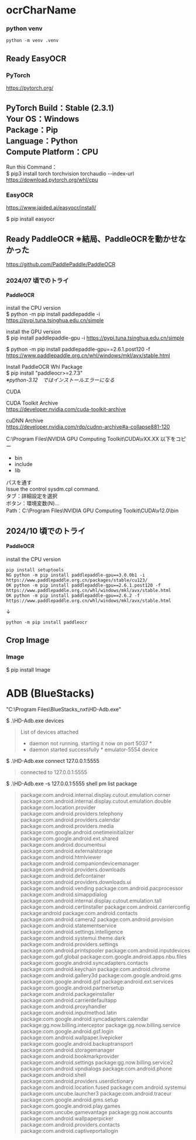 # ocrCharName
### python venv
```
python -m venv .venv
```

## Ready EasyOCR

### PyTorch

https://pytorch.org/

PyTorch Build：Stable (2.3.1)  
Your OS：Windows  
Package：Pip  
Language：Python  
Compute Platform：CPU  
---
Run this Command：  
$ pip3 install torch torchvision torchaudio --index-url https://download.pytorch.org/whl/cpu

### EasyOCR

https://www.jaided.ai/easyocr/install/

$ pip install easyocr

## Ready PaddleOCR ※結局、PaddleOCRを動かせなかった
https://github.com/PaddlePaddle/PaddleOCR

### 2024/07 頃でのトライ
#### PaddleOCR
install the CPU version  
$ python -m pip install paddlepaddle -i https://pypi.tuna.tsinghua.edu.cn/simple

install the GPU version  
$ pip install paddlepaddle-gpu -i https://pypi.tuna.tsinghua.edu.cn/simple

$ python -m pip install paddlepaddle-gpu==2.6.1.post120 -f https://www.paddlepaddle.org.cn/whl/windows/mkl/avx/stable.html

Install PaddleOCR Whl Package  
$ pip install "paddleocr>=2.7.3"  
 _※python-3.12　ではインストールエラーになる_


CUDA

CUDA Toolkit Archive  
https://developer.nvidia.com/cuda-toolkit-archive

cuDNN Archive  
https://developer.nvidia.com/rdp/cudnn-archive#a-collapse881-120

C:\Program Files\NVIDIA GPU Computing Toolkit\CUDA\vXX.XX
以下をコピー
- bin
- include
- lib

パスを通す  
Issue the control sysdm.cpl command.  
タブ：詳細設定を選択  
ボタン：環境変数(N)...  
Path：C:\Program Files\NVIDIA GPU Computing Toolkit\CUDA\v12.0\bin  

## 2024/10 頃でのトライ
#### PaddleOCR
install the CPU version 
```
pip install setuptools
NG python -m pip install paddlepaddle-gpu==3.0.0b1 -i https://www.paddlepaddle.org.cn/packages/stable/cu123/
OK python -m pip install paddlepaddle-gpu==2.6.1.post120 -f https://www.paddlepaddle.org.cn/whl/windows/mkl/avx/stable.html
OK python -m pip install paddlepaddle-gpu==2.6.2 -f https://www.paddlepaddle.org.cn/whl/windows/mkl/avx/stable.html
```
↓
```
python -m pip install paddleocr
```


## Crop Image
### Image

$ pip install Image

# ADB (BlueStacks)
"C:\Program Files\BlueStacks_nxt\HD-Adb.exe"

$ .\HD-Adb.exe devices  
> List of devices attached
> * daemon not running. starting it now on port 5037 *
> * daemon started successfully *
> emulator-5554   device

$ .\HD-Adb.exe connect 127.0.0.1:5555
> connected to 127.0.0.1:5555

$ .\HD-Adb.exe -s 127.0.0.1:5555 shell pm list package
> package:com.android.internal.display.cutout.emulation.corner
> package:com.android.internal.display.cutout.emulation.double
> package:com.location.provider
> package:com.android.providers.telephony
> package:com.android.providers.calendar
> package:com.android.providers.media
> package:com.google.android.onetimeinitializer
> package:com.google.android.ext.shared
> package:com.android.documentsui
> package:com.android.externalstorage
> package:com.android.htmlviewer
> package:com.android.companiondevicemanager
> package:com.android.providers.downloads
> package:com.android.defcontainer
> package:com.android.providers.downloads.ui
> package:com.android.vending
> package:com.android.pacprocessor
> package:com.android.simappdialog
> package:com.android.internal.display.cutout.emulation.tall
> package:com.android.certinstaller
> package:com.android.carrierconfig
> package:android
> package:com.android.contacts
> package:com.android.camera2
> package:com.android.provision
> package:com.android.statementservice
> package:com.android.settings.intelligence
> package:com.android.systemui.theme.dark
> package:com.android.providers.settings
> package:com.android.printspooler
> package:com.android.inputdevices
> package:com.gof.global
> package:com.google.android.apps.nbu.files
> package:com.google.android.syncadapters.contacts
> package:com.android.keychain
> package:com.android.chrome
> package:com.android.gallery3d
> package:com.google.android.gms
> package:com.google.android.gsf
> package:android.ext.services
> package:com.google.android.partnersetup
> package:com.android.packageinstaller
> package:com.android.carrierdefaultapp
> package:com.android.proxyhandler
> package:com.android.inputmethod.latin
> package:com.google.android.syncadapters.calendar
> package:gg.now.billing.interceptor
> package:gg.now.billing.service
> package:com.google.android.gsf.login
> package:com.android.wallpaper.livepicker
> package:com.google.android.backuptransport
> package:com.android.storagemanager
> package:com.android.bookmarkprovider
> package:com.android.settings
> package:gg.now.billing.service2
> package:com.android.vpndialogs
> package:com.android.phone
> package:com.android.shell
> package:com.android.providers.userdictionary
> package:com.android.location.fused
> package:com.android.systemui
> package:com.uncube.launcher3
> package:com.android.traceur
> package:com.google.android.gms.setup
> package:com.google.android.play.games
> package:com.uncube.gamevantage
> package:gg.now.accounts
> package:com.android.wallpaperpicker
> package:com.android.providers.contacts
> package:com.android.captiveportallogin

